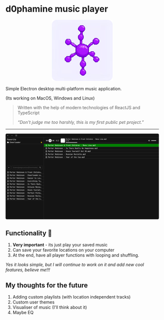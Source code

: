 # d0phamine music player

<p align="center"><img src="src/assets/dopamine.png" alt=""></img></p>

Simple Electron desktop multi-platform music application.

(Its working on MacOS, Windows and Linux)

> Written with the help of modern technologies of ReactJS and TypeScript
> 
> 
> *“Don't judge me too harshly, this is my first public pet project.”*
> 

---

![design.png](src/assets/design.png)

## Functionality 🥹

1. **Very important** - its just play your saved music
2. Can save your favorite locations on your computer
3. At the end, have all player functions with looping and shuffling.

*Yes it looks simple, but I will continue to work on it and add new cool features, believe me!!!*

## My thoughts for the future

1. Adding custom playlists (with location independent tracks)
2. Custom user themes
3. Visualiser of music (I'll think about it)
4. Maybe EQ


